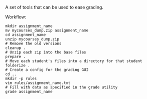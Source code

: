 A set of tools that can be used to ease grading.

Workflow:

	mkdir assignment_name
	mv mycourses_dump.zip assignment_name
	cd assignment_name
	unzip mycourses_dump.zip
	# Remove the old versions
	cleanup .
	# Unzip each zip into the base files
	prepare .
	# Move each student's files into a directory for that student
	folderize .
	# Create a config for the grading GUI
	cd ..
	mkdir -p rules
	vim rules/assignment_name.txt
	# Fill with data as specified in the grade utility
	grade assignment_name

